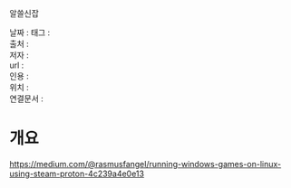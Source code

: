 
알쓸신잡

날짜 : 
태그 :   
출처 :   
저자 :   
url :   
인용 :   
위치 :  
연결문서 :   


# 개요

https://medium.com/@rasmusfangel/running-windows-games-on-linux-using-steam-proton-4c239a4e0e13